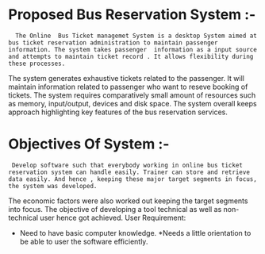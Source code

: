 # Proposed Bus Reservation System :-
      The Online  Bus Ticket managemet System is a desktop System aimed at bus ticket reservation administration to maintain passenger information. The system takes passenger  information as a input source and attempts to maintain ticket record . It allows flexibility during these processes.
  The system generates exhaustive tickets related to the passenger. It will maintain information related to passenger who want to reseve booking of tickets.
  The system requires  comparatively small amount of resources such as memory, input/output, devices and disk space.
  The system overall keeps approach highlighting key features of the bus reservation services.

# Objectives  Of System :-
     Develop software such that everybody working in online bus ticket reservation system can handle easily. Trainer can store and retrieve data easily. And hence , keeping these major target segments in focus, the system was developed.
The economic factors were also worked out keeping the target segments into focus. The objective of developing a tool technical  as well as non-technical user hence got achieved.
 User Requirement:
*	Need to have basic computer knowledge.
*Needs a little orientation to be able to user the software  efficiently.
